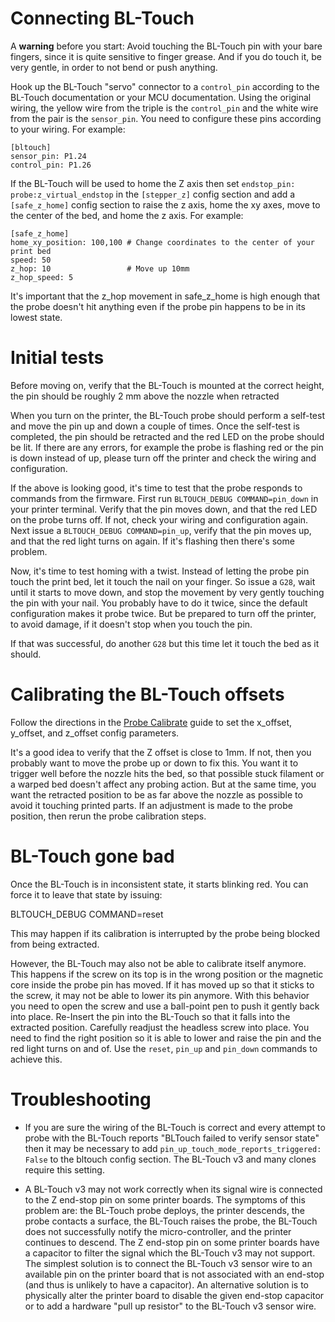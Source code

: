 Connecting BL-Touch
===================

A **warning** before you start: Avoid touching the BL-Touch pin with
your bare fingers, since it is quite sensitive to finger grease. And
if you do touch it, be very gentle, in order to not bend or push
anything.

Hook up the BL-Touch "servo" connector to a `control_pin` according to
the BL-Touch documentation or your MCU documentation. Using the
original wiring, the yellow wire from the triple is the `control_pin`
and the white wire from the pair is the `sensor_pin`. You need to
configure these pins according to your wiring. For example:

```
[bltouch]
sensor_pin: P1.24
control_pin: P1.26
```

If the BL-Touch will be used to home the Z axis then set `endstop_pin:
probe:z_virtual_endstop` in the `[stepper_z]` config section and add a
`[safe_z_home]` config section to raise the z axis, home the xy axes,
move to the center of the bed, and home the z axis. For example:

```
[safe_z_home]
home_xy_position: 100,100 # Change coordinates to the center of your print bed
speed: 50
z_hop: 10                 # Move up 10mm
z_hop_speed: 5
```

It's important that the z_hop movement in safe_z_home is high enough
that the probe doesn't hit anything even if the probe pin happens to
be in its lowest state.

Initial tests
=============

Before moving on, verify that the BL-Touch is mounted at the correct
height, the pin should be roughly 2 mm above the nozzle when retracted

When you turn on the printer, the BL-Touch probe should perform a
self-test and move the pin up and down a couple of times. Once the
self-test is completed, the pin should be retracted and the red LED on
the probe should be lit. If there are any errors, for example the
probe is flashing red or the pin is down instead of up, please turn
off the printer and check the wiring and configuration.

If the above is looking good, it's time to test that the probe
responds to commands from the firmware. First run `BLTOUCH_DEBUG
COMMAND=pin_down` in your printer terminal. Verify that the pin moves
down, and that the red LED on the probe turns off. If not, check your
wiring and configuration again. Next issue a `BLTOUCH_DEBUG
COMMAND=pin_up`, verify that the pin moves up, and that the red light
turns on again. If it's flashing then there's some problem.

Now, it's time to test homing with a twist. Instead of letting the
probe pin touch the print bed, let it touch the nail on your
finger. So issue a `G28`, wait until it starts to move down, and stop
the movement by very gently touching the pin with your nail. You
probably have to do it twice, since the default configuration makes it
probe twice. But be prepared to turn off the printer, to avoid damage,
if it doesn't stop when you touch the pin.

If that was successful, do another `G28` but this time let it touch
the bed as it should.

Calibrating the BL-Touch offsets
================================

Follow the directions in the [Probe Calibrate](Probe_Calibrate.md)
guide to set the x_offset, y_offset, and z_offset config parameters.

It's a good idea to verify that the Z offset is close to 1mm. If not,
then you probably want to move the probe up or down to fix this. You
want it to trigger well before the nozzle hits the bed, so that
possible stuck filament or a warped bed doesn't affect any probing
action. But at the same time, you want the retracted position to be as
far above the nozzle as possible to avoid it touching printed parts.
If an adjustment is made to the probe position, then rerun the probe
calibration steps.

BL-Touch gone bad
=================

Once the BL-Touch is in inconsistent state, it starts blinking
red. You can force it to leave that state by issuing:

 BLTOUCH_DEBUG COMMAND=reset

This may happen if its calibration is interrupted by the probe being
blocked from being extracted.

However, the BL-Touch may also not be able to calibrate itself
anymore. This happens if the screw on its top is in the wrong position
or the magnetic core inside the probe pin has moved. If it has moved
up so that it sticks to the screw, it may not be able to lower its pin
anymore. With this behavior you need to open the screw and use a
ball-point pen to push it gently back into place. Re-Insert the pin
into the BL-Touch so that it falls into the extracted
position. Carefully readjust the headless screw into place. You need
to find the right position so it is able to lower and raise the pin
and the red light turns on and of. Use the `reset`, `pin_up` and
`pin_down` commands to achieve this.

Troubleshooting
===============

* If you are sure the wiring of the BL-Touch is correct and every
  attempt to probe with the BL-Touch reports "BLTouch failed to verify
  sensor state" then it may be necessary to add
  `pin_up_touch_mode_reports_triggered: False` to the bltouch config
  section. The BL-Touch v3 and many clones require this setting.

* A BL-Touch v3 may not work correctly when its signal wire is
  connected to the Z end-stop pin on some printer boards. The symptoms
  of this problem are: the BL-Touch probe deploys, the printer
  descends, the probe contacts a surface, the BL-Touch raises the
  probe, the BL-Touch does not successfully notify the
  micro-controller, and the printer continues to descend. The Z
  end-stop pin on some printer boards have a capacitor to filter the
  signal which the BL-Touch v3 may not support. The simplest solution
  is to connect the BL-Touch v3 sensor wire to an available pin on the
  printer board that is not associated with an end-stop (and thus is
  unlikely to have a capacitor). An alternative solution is to
  physically alter the printer board to disable the given end-stop
  capacitor or to add a hardware "pull up resistor" to the BL-Touch v3
  sensor wire.
